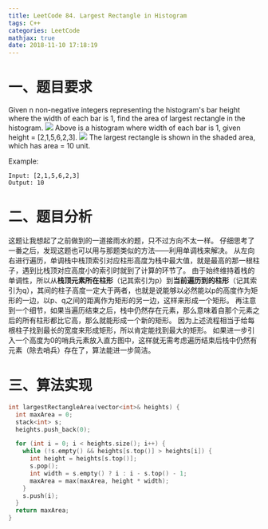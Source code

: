 ```yaml
---
title: LeetCode 84. Largest Rectangle in Histogram
tags: C++
categories: LeetCode
mathjax: true
date: 2018-11-10 17:18:19
---
```


# 一、题目要求
Given n non-negative integers representing the histogram's bar height where the width of each bar is 1, find the area of largest rectangle in the histogram.
![](https://assets.leetcode.com/uploads/2018/10/12/histogram.png)
Above is a histogram where width of each bar is 1, given height = [2,1,5,6,2,3].
![](https://assets.leetcode.com/uploads/2018/10/12/histogram_area.png)
The largest rectangle is shown in the shaded area, which has area = 10 unit.

Example:
```
Input: [2,1,5,6,2,3]
Output: 10
```
<!--more-->

# 二、题目分析
这题让我想起了之前做到的一道接雨水的题，只不过方向不太一样。
仔细思考了一番之后，发现这题也可以用与那题类似的方法——利用单调栈来解决。
从左向右进行遍历，单调栈中栈顶索引对应柱形高度为栈中最大值，就是最高的那一根柱子，遇到比栈顶对应高度小的索引时就到了计算的环节了。
由于始终维持着栈的单调性，所以从**栈顶元素所在柱形**（记其索引为p）到**当前遍历到的柱形**（记其索引为q），其间的柱子高度一定大于两者，也就是说能够以必然能以p的高度作为矩形的一边，以p、q之间的距离作为矩形的另一边，这样来形成一个矩形。
再注意到一个细节，如果当遍历结束之后，栈中仍然存在元素，那么意味着自那个元素之后的所有柱形都比它高，那么就能形成一个新的矩形。
因为上述流程相当于给每根柱子找到最长的宽度来形成矩形，所以肯定能找到最大的矩形。
如果进一步引入一个高度为0的哨兵元素放入直方图中，这样就无需考虑遍历结束后栈中仍然有元素（除去哨兵）存在了，算法能进一步简洁。

# 三、算法实现
```cpp
int largestRectangleArea(vector<int>& heights) {
  int maxArea = 0;
  stack<int> s;
  heights.push_back(0);

  for (int i = 0; i < heights.size(); i++) {
    while (!s.empty() && heights[s.top()] > heights[i]) {
      int height = heights[s.top()];
      s.pop();
      int width = s.empty() ? i : i - s.top() - 1;
      maxArea = max(maxArea, height * width);
    }
    s.push(i);
  }
  return maxArea;
}
```